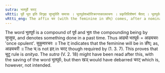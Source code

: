 ```yaml
---
sutra: भतपूर्वे चरट्
vRtti: पूर्वे भूत इति विगृह्य सुप्सुपेति समासः । भूतपूर्वशब्दोतिक्रान्तकालवचनः । प्रकृतिविशेषणं चैतत् । भूतपूर्वत्वविशिष्टेर्थे वर्त्तमानात्प्रातिपदिकात्स्वार्थे चरट् प्रत्ययो भवति ॥
vRtti_eng: The affix चर (with the feminine in ङीप्) comes, after a nominal stem, the word retaining its denotation, when the meaning is \"this had been before\".
---
```

The word भूतपूर्व is a compound of पूर्व and भूतः the compounding being by सुप्सुपा, and denotes something done in a past time. Thus आढ्यो भतपूर्वः = आढ्यचरः 'once opulent'. सुकुमारचरः ॥ The ट् indicates that the feminine will be in ङीप्; as, आढ्यचरी ॥ The च् is not इत् in चरट् though required by (1. 3. 7). This proves that चुटु rule is _anitya_. The _sutra_ (V. 2. 18) might have been read after this, with the saving of the word भूतपूर्वः, but then खञ् would have debarred चरट् which is, however, not intended.
